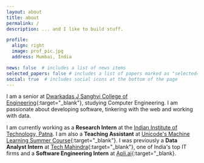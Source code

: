 ```yaml
---
layout: about
title: about
permalink: /
description: ... and I like to build stuff.

profile:
  align: right
  image: prof_pic.jpg
  address: Mumbai, India

news: false  # includes a list of news items
selected_papers: false # includes a list of papers marked as "selected={true}"
social: true  # includes social icons at the bottom of the page
---
```

I am a senior at [Dwarkadas J Sanghvi College of Engineering](http://djsce.ac.in/){:target="\_blank"}, studying Computer Engineering. I am passionate about developing software, tinkering with the web and working with data.

I am currently working as a **Research Intern** at the [Indian Institute of Technology, Patna](https://www.iitp.ac.in/index.php/en-us/). I am also a **Teaching Assistant** at [Unicode's Machine Learning Summer Course](http://djunicode.github.io/umlsc-2021/){:target="\_blank"}.  I was previously a **Data Analyst Intern** at [Tech Mahindra](http://techmahindra.com/){:target="\_blank"}, one of India's top IT firms and a **Software Engineering Intern** at [Apli.ai](http://apli.ai/){:target="\_blank}.
